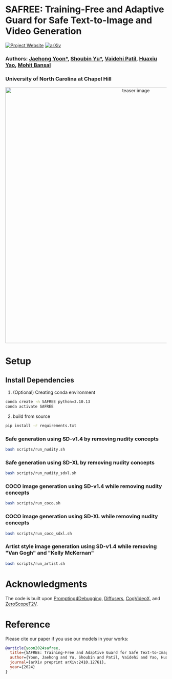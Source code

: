 # SAFREE: Training-Free and Adaptive Guard for Safe Text-to-Image and Video Generation
[![Project Website](https://img.shields.io/badge/Project-Website-blue)](https://safree-safe-t2i-t2v.github.io/)  [![arXiv](https://img.shields.io/badge/arXiv-2410.12761-b31b1b.svg)](https://arxiv.org/abs/2410.12761)


### Authors: [Jaehong Yoon*](https://jaehong31.github.io/), [Shoubin Yu*](https://yui010206.github.io/), [Vaidehi Patil](https://vaidehi99.github.io/), [Huaxiu Yao](https://www.huaxiuyao.io/), [Mohit Bansal](https://www.cs.unc.edu/~mbansal/)
### University of North Carolina at Chapel Hill

<div align=center> 
<img src="./assets/teaser-new.png" alt="teaser image" width="800"/>
</div>

# Setup

## Install Dependencies

1. (Optional) Creating conda environment

```bash
conda create -n SAFREE python=3.10.13
conda activate SAFREE
```


2. build from source

```bash
pip install -r requirements.txt
```


### Safe generation using SD-v1.4 by removing nudity concepts

```bash
bash scripts/run_nudity.sh
```
### Safe generation using SD-XL by removing nudity concepts

```bash
bash scripts/run_nudity_sdxl.sh
```
### COCO image generation using SD-v1.4 while removing nudity concepts

```bash
bash scripts/run_coco.sh
```
### COCO image generation using SD-XL while removing nudity concepts

```bash
bash scripts/run_coco_sdxl.sh
```
### Artist style image generation using SD-v1.4 while removing "Van Gogh" and "Kelly McKernan"

```bash
bash scripts/run_artist.sh
```

# Acknowledgments
The code is built upon [Prompting4Debugging](https://github.com/mbzuai-oryx/Video-LLaVA), [Diffusers](https://github.com/huggingface/diffusers/tree/main), [CogVideoX](https://github.com/THUDM/CogVideo?tab=readme-ov-file), and [ZeroScopeT2V](https://github.com/ExponentialML/ComfyUI_ModelScopeT2V).

# Reference
Please cite our paper if you use our models in your works:

```bibtex
@article{yoon2024safree,
  title={SAFREE: Training-Free and Adaptive Guard for Safe Text-to-Image And Video Generation},
  author={Yoon, Jaehong and Yu, Shoubin and Patil, Vaidehi and Yao, Huaxiu and Bansal, Mohit},
  journal={arXiv preprint arXiv:2410.12761},
  year={2024}
}
